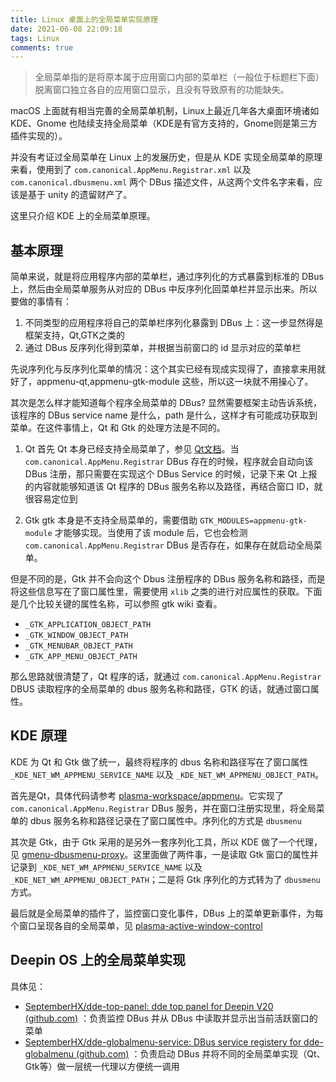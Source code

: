 ```yaml
---
title: Linux 桌面上的全局菜单实现原理
date: 2021-06-08 22:09:18
tags: Linux
comments: true
---
```


> 全局菜单指的是将原本属于应用窗口内部的菜单栏（一般位于标题栏下面）脱离窗口独立各自的应用窗口显示，且没有导致原有的功能缺失。

macOS 上面就有相当完善的全局菜单机制，Linux上最近几年各大桌面环境诸如 KDE、Gnome 也陆续支持全局菜单（KDE是有官方支持的，Gnome则是第三方插件实现的）。

并没有考证过全局菜单在 Linux 上的发展历史，但是从 KDE 实现全局菜单的原理来看，使用到了 `com.canonical.AppMenu.Registrar.xml` 以及 `com.canonical.dbusmenu.xml` 两个 DBus 描述文件，从这两个文件名字来看，应该是基于 unity 的遗留财产了。

这里只介绍 KDE 上的全局菜单原理。

## 基本原理

简单来说，就是将应用程序内部的菜单栏，通过序列化的方式暴露到标准的 DBus 上，然后由全局菜单服务从对应的 DBus 中反序列化回菜单栏并显示出来。所以要做的事情有：
1. 不同类型的应用程序将自己的菜单栏序列化暴露到 DBus 上：这一步显然得是框架支持，Qt,GTK之类的
2. 通过 DBus 反序列化得到菜单，并根据当前窗口的 id 显示对应的菜单栏

先说序列化与反序列化菜单的情况：这个其实已经有现成实现得了，直接拿来用就好了，appmenu-qt,appmenu-gtk-module 这些，所以这一块就不用操心了。

其次是怎么样才能知道每个程序全局菜单的 DBus? 显然需要框架主动告诉系统，该程序的 DBus service name 是什么，path 是什么，这样才有可能成功获取到菜单。在这件事情上，Qt 和 Gtk 的处理方法是不同的。

1. Qt
首先 Qt 本身已经支持全局菜单了，参见 [Qt文档](https://doc.qt.io/qt-5/qmenubar.html#qmenubar-as-a-global-menu-bar)。当 `com.canonical.AppMenu.Registrar` DBus 存在的时候，程序就会自动向该 DBus 注册，那只需要在实现这个 DBus Service 的时候，记录下来 Qt 上报的内容就能够知道该 Qt 程序的 DBus 服务名称以及路径，再结合窗口 ID，就很容易定位到

2. Gtk
gtk 本身是不支持全局菜单的，需要借助 `GTK_MODULES=appmenu-gtk-module` 才能够实现。当使用了该 module 后，它也会检测 `com.canonical.AppMenu.Registrar` DBus 是否存在，如果存在就启动全局菜单。

但是不同的是，Gtk 并不会向这个 Dbus 注册程序的 DBus 服务名称和路径，而是将这些信息写在了窗口属性里，需要使用 `xlib` 之类的进行对应属性的获取。下面是几个比较关键的属性名称，可以参照 gtk wiki 查看。
* `_GTK_APPLICATION_OBJECT_PATH`
* `_GTK_WINDOW_OBJECT_PATH`
* `_GTK_MENUBAR_OBJECT_PATH`
* `_GTK_APP_MENU_OBJECT_PATH`

那么思路就很清楚了，Qt 程序的话，就通过 `com.canonical.AppMenu.Registrar` DBUS 读取程序的全局菜单的 dbus 服务名称和路径，GTK 的话，就通过窗口属性。

## KDE 原理

KDE 为 Qt 和 Gtk 做了统一，最终将程序的 dbus 名称和路径写在了窗口属性 `_KDE_NET_WM_APPMENU_SERVICE_NAME` 以及 `_KDE_NET_WM_APPMENU_OBJECT_PATH`。

首先是Qt，具体代码请参考 [plasma-workspace/appmenu](https://github.com/KDE/plasma-workspace/tree/52fbaf72ab9ef26a2795497eb4ea1b8418ecb11b/appmenu)。它实现了 `com.canonical.AppMenu.Registrar` DBus 服务，并在窗口注册实现里，将全局菜单的 dbus 服务名称和路径记录在了窗口属性中。序列化的方式是 `dbusmenu`

其次是 Gtk，由于 Gtk 采用的是另外一套序列化工具，所以 KDE 做了一个代理，见 [gmenu-dbusmenu-proxy](https://github.com/KDE/plasma-workspace/tree/52fbaf72ab9ef26a2795497eb4ea1b8418ecb11b/gmenu-dbusmenu-proxy)。这里面做了两件事，一是读取 Gtk 窗口的属性并记录到 `_KDE_NET_WM_APPMENU_SERVICE_NAME` 以及 `_KDE_NET_WM_APPMENU_OBJECT_PATH`；二是将 Gtk 序列化的方式转为了 `dbusmenu` 方式。

最后就是全局菜单的插件了，监控窗口变化事件，DBus 上的菜单更新事件，为每个窗口呈现各自的全局菜单，见 [plasma-active-window-control](https://github.com/KDE/plasma-active-window-control)

## Deepin OS 上的全局菜单实现

具体见：

* [SeptemberHX/dde-top-panel: dde top panel for Deepin V20 (github.com)](https://github.com/SeptemberHX/dde-top-panel) ：负责监控 DBus 并从 DBus 中读取并显示出当前活跃窗口的菜单
* [SeptemberHX/dde-globalmenu-service: DBus service registery for dde-globalmenu (github.com)](https://github.com/SeptemberHX/dde-globalmenu-service) ：负责启动 DBus 并将不同的全局菜单实现（Qt、Gtk等）做一层统一代理以方便统一调用

